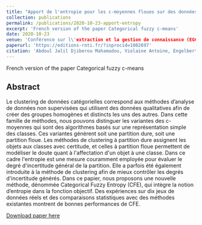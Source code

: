 ```yaml
---
title: "Apport de l'entropie pour les c-moyennes floues sur des données catégorielles"
collection: publications
permalink: /publications/2020-10-23-apport-entropy
excerpt: 'French version of the paper Categorical fuzzy c-means'
date: 2020-10-23
venue: 'Conférence sur l\'extraction et la gestion de connaissance (EGC) 2021'
paperurl: 'https://editions-rnti.fr/?inprocid=1002697'
citation: 'Abdoul Jalil Djiberou Mahamadou, Violaine Antoine, Engelbert Mephu Nguifo, & Sylvain Moreno (2021). Apport de l'entropie pour les c-moyennes floues sur des données catégorielles. Revue des Nouvelles Technologies de l'Information, Extraction et Gestion des Connaissances, RNTI-E-37, 519-520..'
---
```


French version of the paper Categorical fuzzy c-means

## Abstract

Le clustering de données catégorielles correspond aux méthodes d’analyse de données non supervisées qui utilisent des données qualitatives afin de créer des groupes homogènes et distincts les uns des autres. Dans cette famille de méthodes, nous pouvons distinguer les variantes des c-moyennes qui sont des algorithmes basés sur une représentation simple des classes. Ces variantes génèrent soit une partition dure, soit une partition floue. Les méthodes de clustering à partition dure assignent les objets aux classes avec certitude, et celles à partition floue permettent de modéliser le doute quant à l'affectation d'un objet à une classe. Dans ce cadre l'entropie est une mesure couramment employée pour évaluer le degré d'incertitude général de la partition. Elle a parfois été également introduite à la méthode de clustering afin de mieux contrôler les degrés d'incertitude générés. Dans ce papier, nous proposons une nouvelle méthode, dénommée Categorical Fuzzy Entropy (CFE), qui intègre la notion d’entropie dans la fonction objectif. Des expériences sur dix jeux de données réels et des comparaisons statistiques avec des méthodes existantes montrent de bonnes performances de CFE.

<a href='https://editions-rnti.fr/?inprocid=1002697'>Download paper here</a>
